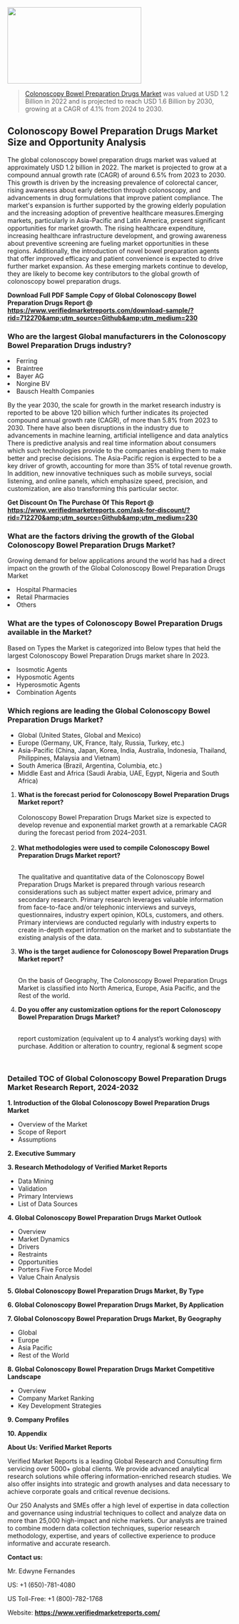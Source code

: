 <img src="https://ffe5etoiles.com/wp-content/uploads/2024/12/MST1-300x171.png" alt="" width="300" height="171" class="alignnone size-medium wp-image-20088" /><blockquote><p><p><a href="https://www.verifiedmarketreports.com/download-sample/?rid=712270&utm_source=Github&utm_medium=230" target="_blank">Colonoscopy Bowel Preparation Drugs Market</a> was valued at USD 1.2 Billion in 2022 and is projected to reach USD 1.6 Billion by 2030, growing at a CAGR of 4.1% from 2024 to 2030.</p></blockquote><p><h2>Colonoscopy Bowel Preparation Drugs Market Size and Opportunity Analysis</h2>The global colonoscopy bowel preparation drugs market was valued at approximately USD 1.2 billion in 2022. The market is projected to grow at a compound annual growth rate (CAGR) of around 6.5% from 2023 to 2030. This growth is driven by the increasing prevalence of colorectal cancer, rising awareness about early detection through colonoscopy, and advancements in drug formulations that improve patient compliance. The market's expansion is further supported by the growing elderly population and the increasing adoption of preventive healthcare measures.Emerging markets, particularly in Asia-Pacific and Latin America, present significant opportunities for market growth. The rising healthcare expenditure, increasing healthcare infrastructure development, and growing awareness about preventive screening are fueling market opportunities in these regions. Additionally, the introduction of novel bowel preparation agents that offer improved efficacy and patient convenience is expected to drive further market expansion. As these emerging markets continue to develop, they are likely to become key contributors to the global growth of colonoscopy bowel preparation drugs.</p><p class=""><strong>Download Full PDF Sample Copy of Global Colonoscopy Bowel Preparation Drugs Report @ <a href="https://www.verifiedmarketreports.com/download-sample/?rid=712270&amp;utm_source=Github&amp;utm_medium=230" target="_blank">https://www.verifiedmarketreports.com/download-sample/?rid=712270&amp;utm_source=Github&amp;utm_medium=230</a></strong></p><h3 id="" class="">Who are the largest Global manufacturers in the Colonoscopy Bowel Preparation Drugs industry?</h3><p><li>Ferring</li><li> Braintree</li><li> Bayer AG</li><li> Norgine BV</li><li> Bausch Health Companies</li></p><div class=""><div class="" dir="" data-message-author-role="" data-message-id="" data-message-model-slug=""><div class=""><div class=""><div class=""><div class="" dir="" data-message-author-role="" data-message-id="" data-message-model-slug=""><div class=""><div class=""><p>By the year 2030, the scale for growth in the market research industry is reported to be above 120 billion which further indicates its projected compound annual growth rate (CAGR), of more than 5.8% from 2023 to 2030. There have also been disruptions in the industry due to advancements in machine learning, artificial intelligence and data analytics There is predictive analysis and real time information about consumers which such technologies provide to the companies enabling them to make better and precise decisions. The Asia-Pacific region is expected to be a key driver of growth, accounting for more than 35% of total revenue growth. In addition, new innovative techniques such as mobile surveys, social listening, and online panels, which emphasize speed, precision, and customization, are also transforming this particular sector.</p><p><strong>Get Discount On The Purchase Of This Report @&nbsp; <a href="https://www.verifiedmarketreports.com/ask-for-discount/?rid=712270&amp;utm_source=Github&amp;utm_medium=230" target="_blank">https://www.verifiedmarketreports.com/ask-for-discount/?rid=712270&amp;utm_source=Github&amp;utm_medium=230</a></strong></p></div></div></div></div></div></div></div></div><h3 id="" class="">What are the factors driving the growth of the Global Colonoscopy Bowel Preparation Drugs Market?</h3><p id="" class="">Growing demand for below applications around the world has had a direct impact on the growth of the Global Colonoscopy Bowel Preparation Drugs Market</p><p id="" class=""><li>Hospital Pharmacies</li><li> Retail Pharmacies</li><li> Others</li></p><h3 id="" class="">What are the types of Colonoscopy Bowel Preparation Drugs available in the Market?</h3><p id="" class="">Based on Types the Market is categorized into Below types that held the largest Colonoscopy Bowel Preparation Drugs market share In 2023.</p><p id="" class=""><li>Isosmotic Agents</li><li> Hyposmotic Agents</li><li> Hyperosmotic Agents</li><li> Combination Agents</li></p><h3 id="" class="">Which regions are leading the Global Colonoscopy Bowel Preparation Drugs Market?</h3><ul><li>Global (United States, Global and Mexico)</li><li>Europe (Germany, UK, France, Italy, Russia, Turkey, etc.)</li><li>Asia-Pacific (China, Japan, Korea, India, Australia, Indonesia, Thailand, Philippines, Malaysia and Vietnam)</li><li>South America (Brazil, Argentina, Columbia, etc.)</li><li>Middle East and Africa (Saudi Arabia, UAE, Egypt, Nigeria and South Africa)</li></ul><p><ol><li><strong>What is the forecast period for Colonoscopy Bowel Preparation Drugs Market report?<br /></strong><br /><span data-sheets-root="1" data-sheets-value="{&quot;1&quot;:2,&quot;2&quot;:&quot;XXXX size is expected to develop revenue and exponential market growth at a remarkable CAGR during the forecast period from 2024&ndash;2030.&quot;}" data-sheets-userformat="{&quot;2&quot;:12674,&quot;4&quot;:{&quot;1&quot;:2,&quot;2&quot;:16776960},&quot;10&quot;:2,&quot;11&quot;:0,&quot;15&quot;:&quot;Arial&quot;,&quot;16&quot;:12}">Colonoscopy Bowel Preparation Drugs Market size is expected to develop revenue and exponential market growth at a remarkable CAGR during the forecast period from 2024&ndash;2031.</span><br /><br /></li><li><strong>What methodologies were used to compile Colonoscopy Bowel Preparation Drugs Market report?<br /><br /></strong><p>The qualitative and quantitative data of the&nbsp;Colonoscopy Bowel Preparation Drugs Market is prepared through various research considerations such as subject matter expert advice, primary and secondary research. Primary research leverages valuable information from face-to-face and/or telephonic interviews and surveys, questionnaires, industry expert opinion, KOLs, customers, and others. Primary interviews are conducted regularly with industry experts to create in-depth expert information on the market and to substantiate the existing analysis of the data.&nbsp;</p></li><li><strong>Who is the target audience for Colonoscopy Bowel Preparation Drugs Market report?<br /><br /></strong><p>On the basis of Geography, The&nbsp;Colonoscopy Bowel Preparation Drugs Market is classified into North America, Europe, Asia Pacific, and the Rest of the world.</p></li><li><strong>Do you offer any customization options for the report Colonoscopy Bowel Preparation Drugs Market?<br /><br /></strong><p>report customization (equivalent up to 4 analyst&rsquo;s working days) with purchase. Addition or alteration to country, regional &amp; segment scope</p><p>&nbsp;</p></li></ol></p><h3 id="" class="">Detailed TOC of Global Colonoscopy Bowel Preparation Drugs Market Research Report, 2024-2032</h3><p id="" class=""><strong>1. Introduction of the Global Colonoscopy Bowel Preparation Drugs Market</strong></p><ul><li>Overview of the Market</li><li>Scope of Report</li><li>Assumptions</li></ul><p id="" class=""><strong>2. Executive Summary</strong></p><p id="" class=""><strong>3. Research Methodology of&nbsp;Verified Market Reports</strong></p><ul><li>Data Mining</li><li>Validation</li><li>Primary Interviews</li><li>List of Data Sources</li></ul><p id="" class=""><strong>4. Global Colonoscopy Bowel Preparation Drugs Market Outlook</strong></p><ul><li>Overview</li><li>Market Dynamics</li><li>Drivers</li><li>Restraints</li><li>Opportunities</li><li>Porters Five Force Model</li><li>Value Chain Analysis</li></ul><p id="" class=""><strong>5. Global Colonoscopy Bowel Preparation Drugs Market, By&nbsp;Type</strong></p><p id="" class=""><strong>6. Global Colonoscopy Bowel Preparation Drugs Market, By Application</strong></p><p id="" class=""><strong>7. Global Colonoscopy Bowel Preparation Drugs Market, By Geography</strong></p><ul><li>Global</li><li>Europe</li><li>Asia Pacific</li><li>Rest of the World</li></ul><p id="" class=""><strong>8. Global Colonoscopy Bowel Preparation Drugs Market Competitive Landscape</strong></p><ul><li>Overview</li><li>Company Market Ranking</li><li>Key Development Strategies</li></ul><p id="" class=""><strong>9. Company Profiles</strong></p><p id="" class=""><strong>10. Appendix</strong></p><p id="" class=""><strong>About Us: Verified Market Reports</strong></p><p id="" class="">Verified Market Reports is a leading Global Research and Consulting firm servicing over 5000+ global clients. We provide advanced analytical research solutions while offering information-enriched research studies. We also offer insights into strategic and growth analyses and data necessary to achieve corporate goals and critical revenue decisions.</p><p id="" class="">Our 250 Analysts and SMEs offer a high level of expertise in data collection and governance using industrial techniques to collect and analyze data on more than 25,000 high-impact and niche markets. Our analysts are trained to combine modern data collection techniques, superior research methodology, expertise, and years of collective experience to produce informative and accurate research.</p><p id="" class=""><strong>Contact us:</strong></p><p id="" class="">Mr. Edwyne Fernandes</p><p id="" class="">US: +1 (650)-781-4080</p><p id="" class="">US Toll-Free: +1 (800)-782-1768</p><p id="" class="">Website: <a target="" data-test-app-aware-link=""><strong>https://www.verifiedmarketreports.com/</strong></a></p>
